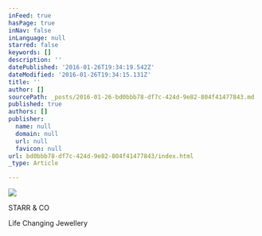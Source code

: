 ```yaml
---
inFeed: true
hasPage: true
inNav: false
inLanguage: null
starred: false
keywords: []
description: ''
datePublished: '2016-01-26T19:34:19.542Z'
dateModified: '2016-01-26T19:34:15.131Z'
title: ''
author: []
sourcePath: _posts/2016-01-26-bd0bbb78-df7c-424d-9e82-804f41477843.md
published: true
authors: []
publisher:
  name: null
  domain: null
  url: null
  favicon: null
url: bd0bbb78-df7c-424d-9e82-804f41477843/index.html
_type: Article

---
```

![](https://the-grid-user-content.s3-us-west-2.amazonaws.com/a5a7f08c-ca8b-4517-a36a-9df295095696.jpg)

STARR & CO 

Life Changing Jewellery